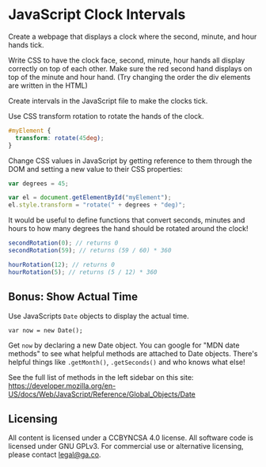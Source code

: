 # JavaScript Clock Intervals

Create a webpage that displays a clock where the
second, minute, and hour hands tick.

Write CSS to have the clock face, second, minute, hour
hands all display correctly on top of each other. Make
sure the red second hand displays on top of the minute
and hour hand. (Try changing the order the div elements
are written in the HTML)

Create intervals in the JavaScript file to make the
clocks tick.

Use CSS transform rotation to rotate the hands of the
clock.

```css
#myElement {
  transform: rotate(45deg);
}
```

Change CSS values in JavaScript by getting reference
to them through the DOM and setting a new value to
their CSS properties:

```js
var degrees = 45;

var el = document.getElementById("myElement");
el.style.transform = "rotate(" + degrees + "deg)";
```

It would be useful to define functions that convert
seconds, minutes and hours to how many degrees the
hand should be rotated around the clock!

```js
secondRotation(0); // returns 0
secondRotation(59); // returns (59 / 60) * 360

hourRotation(12); // returns 0
hourRotation(5); // returns (5 / 12) * 360
```

## Bonus: Show Actual Time
Use JavaScripts `Date` objects to display the actual
time.

```
var now = new Date();
```

Get `now` by declaring a new Date object. You can google for "MDN date methods" to see what
helpful methods are attached to Date objects. There's helpful things like `.getMonth()`, `.getSeconds()`
and who knows what else!

See the full list of methods in the left sidebar on this site:
https://developer.mozilla.org/en-US/docs/Web/JavaScript/Reference/Global_Objects/Date

## Licensing
All content is licensed under a CC­BY­NC­SA 4.0 license.
All software code is licensed under GNU GPLv3. For commercial use or alternative licensing, please contact legal@ga.co.

